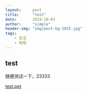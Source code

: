 ```yaml
---
layout:     post
title:      "test"
date:       2019-10-03
author:     "simple"
header-img: "img/post-bg-2015.jpg"
tags:
    - 生活
    - 哈哈
---
```





## test

随便测试一下，23333

[test.ppt](/ppt/test.pdf?_blank)
